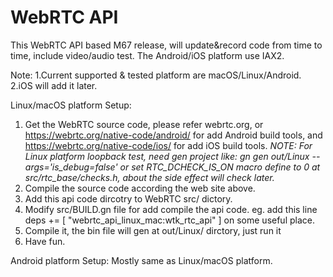 # WebRTC API
This WebRTC API based M67 release, will update&record code from time to time, include video/audio test. The Android/iOS platform use IAX2.

Note:
1.Current supported & tested platform are macOS/Linux/Android.
2.iOS will add it later.

Linux/macOS platform Setup:
1. Get the WebRTC source code, please refer webrtc.org, or
    https://webrtc.org/native-code/android/ for add Android build tools, and
    https://webrtc.org/native-code/ios/ for add iOS build tools.
    *NOTE: For Linux platform loopback test, need gen project like: gn gen out/Linux --args='is_debug=false' or set RTC_DCHECK_IS_ON macro define to 0 at src/rtc_base/checks.h, about the side effect will check later.*
2. Compile the source code according the web site above.
3. Add this api code dircotry to WebRTC src/ dictory.
4. Modify src/BUILD.gn file for add compile the api code. eg. add this line deps += [ "webrtc_api_linux_mac:wtk_rtc_api" ] on some useful place.
5. Compile it, the bin file will gen at out/Linux/ dirctory, just run it
6. Have fun.

Android platform Setup:
Mostly same as Linux/macOS platform.
